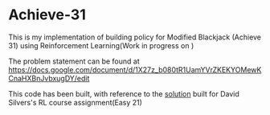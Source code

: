 # Achieve-31

This is my implementation of building policy for Modified Blackjack (Achieve 31) using Reinforcement Learning(Work in progress on )

The problem statement can be found at https://docs.google.com/document/d/1X27z_b080tR1UamYVrZKEKYOMewKCnaHXBnJvbxugDY/edit

This code has been built, with reference to the [solution](https://github.com/mari-linhares/easy21) built for David Silvers's RL course assignment(Easy 21)
